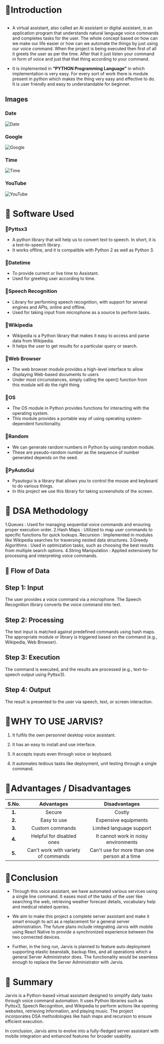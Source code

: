 # 📌Introduction

<img src="" alt="">

- A virtual assistant, also called an AI assistant or digital assistant, is an application program that understands natural language voice commands and completes tasks for the user. The whole concept based on how can we make our life easier or how can we automate the things by just using our voice command. When the project is being executed then first of all it greets the user as per the time. After that it just listen your command in form of voice and just that that thing according to your command.

- It is implemented in **“PYTHON Programming Language”** in which implementation is very easy. For every sort of work there is module present in python which makes the thing very easy and effective to do. It is user friendly and easy to understandable for beginner.

## Images


### Date
![Date](https://github.com/Amitkumar-Vaghela/Jarvis_DSA_project/blob/master/image/Date.png)



### Google
![Google](https://github.com/Amitkumar-Vaghela/Jarvis_DSA_project/blob/master/image/Google.png)



### Time
![Time](https://github.com/Amitkumar-Vaghela/Jarvis_DSA_project/blob/master/image/Time.png)



### YouTube
![YouTube](https://github.com/Amitkumar-Vaghela/Jarvis_DSA_project/blob/master/image/Youtube.png)



# 📌 Software Used

### 🔸Pyttsx3
- A python library that will help us to convert text to speech. In short, it is a text-to-speech library.
- It works offline, and it is compatible with Python 2 as well as Python 3.

### 🔸Datetime
- To provide current or live time to Assistant.
- Used for greeting user according to time.

### 🔸Speech Recognition
- Library for performing speech recognition, with support for several engines and APIs, online and offline.
- Used for taking input from microphone as a source to perform tasks.

### 🔸Wikipedia
- Wikipedia is a Python library that makes it easy to access and parse data from Wikipedia.
- It helps the user to get results for a particular query or search.

### 🔸Web Browser
- The web browser module provides a high-level interface to allow displaying Web-based documents to users
- Under most circumstances, simply calling the open() function from this module will do the right thing.

### 🔸OS
- The OS module in Python provides functions for interacting with the operating system.
- This module provides a portable way of using operating system-dependent functionality.

### 🔸Random
- We can generate random numbers in Python by using random module.
- These are pseudo-random number as the sequence of number generated depends on the seed.

### 🔸PyAutoGui
- Pyautogui is a library that allows you to control the mouse and keyboard to do various things.
- In this project we use this library for taking screenshots of the screen.

# 📌 DSA Methodology

1.Queues : Used for managing sequential voice commands and ensuring proper execution order.
2.Hash Maps : Utilized to map user commands to specific functions for quick lookups.
Recursion : Implemented in modules like Wikipedia searches for traversing nested data 
             structures.
3.Greedy Algorithms : Used in optimization tasks, such as choosing the best results from 
                      multiple search options.
4.String Manipulation : Applied extensively for processing and interpreting voice commands.


## 📌 Flow of Data
## Step 1: Input
The user provides a voice command via a microphone.
The Speech Recognition library converts the voice command into text.
## Step 2: Processing
The text input is matched against predefined commands using hash maps.
The appropriate module or library is triggered based on the command (e.g., Wikipedia, Web Browser).
## Step 3: Execution
The command is executed, and the results are processed (e.g., text-to-speech output using Pyttsx3).
## Step 4: Output
The result is presented to the user via speech, text, or screen interaction.



# 📌WHY TO USE JARVIS?

1. It fulfils the own personnel desktop voice assistant.

2. It has an easy to install and use interface.

3. It accepts inputs even through voice or keyboard.

4. It automates tedious tasks like deployment, unit testing through a single command.

# 📌Advantages / Disadvantages 

|  **S.No.**  |  **Advantages**  | **Disadvantages**  |
|:-----------:|:----------------:|:------------------:|
|  **1.**  |  Secure |  Costly  |
|  **2.**  |  Easy to use |  Expensive equipments  |
|  **3.**  |  Custom commands  |  Limited language support  |
|  **4.**  |  Helpful for disabled ones  |  It cannot work in noisy environments  |
|  **5.**  |  Can't work with variety of commands  |  Can't use for more than one person at a time  |

# 📌Conclusion

- Through this voice assistant, we have automated various services using a single line command. It eases most of the tasks of the user like searching the web, retrieving weather forecast details, vocabulary help and medical related queries. 

- We aim to make this project a complete server assistant and make it smart enough to act as a replacement for a general server administration. The future plans include integrating Jarvis with mobile using React Native to provide a synchronized experience between the two connected devices. 

- Further, in the long run, Jarvis is planned to feature auto deployment supporting elastic beanstalk, backup files, and all operations which a general Server Administrator does. The functionality would be seamless enough to replace the Server Administrator with Jarvis.

# 📌 Summary
Jarvis is a Python-based virtual assistant designed to simplify daily tasks through voice command automation. It uses Python libraries such as Pyttsx3, Speech Recognition, and Wikipedia to perform actions like opening websites, retrieving information, and playing music. The project incorporates DSA methodologies like hash maps and recursion to ensure efficient execution.

In conclusion, Jarvis aims to evolve into a fully-fledged server assistant with mobile integration and enhanced features for broader usability.






  


